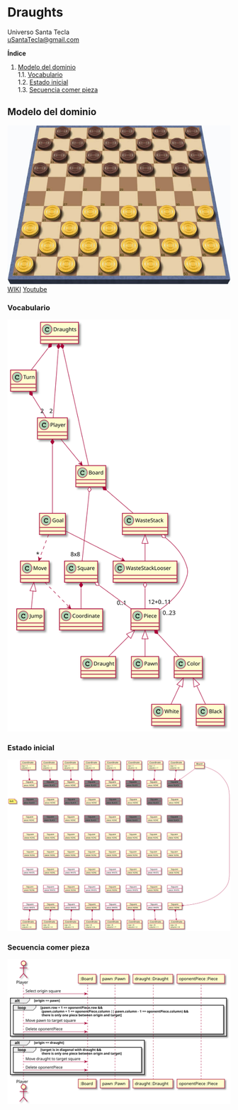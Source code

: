 # Draughts
Universo Santa Tecla  
[uSantaTecla@gmail.com](mailto:uSantaTecla@gmail.com)

**Índice**

1. [Modelo del dominio](#modelo-del-dominio)  
   1.1. [Vocabulario](#vocabulario)  
   1.2. [Estado inicial](#estado-inicial)  
   1.3. [Secuencia comer pieza](#secuencia-comer-pieza)

## Modelo del dominio

![Draughts](docs/images/draughts.jpg)
[WIKI](https://es.wikipedia.org/wiki/Damas)
[Youtube](https://www.youtube.com/watch?v=mXCI4MwNl6A)

### Vocabulario

![Vocabulario](./docs/diagrams/out/modeloDominio/class_diagram.svg)

### Estado inicial

![Estado Inicial](./docs/diagrams/out/modeloDominio/initial_state.svg)

### Secuencia comer pieza

![Secuencia Comer_Pieza](./docs/diagrams/out/modeloDominio/eat_sequence.svg)  
